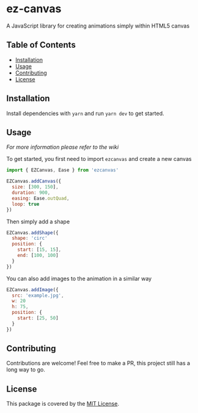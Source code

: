 # ez-canvas

A JavaScript library for creating animations simply within HTML5 canvas

## Table of Contents

- [Installation](#installation)
- [Usage](#usage)
- [Contributing](#contributing)
- [License](#license)

## Installation

Install dependencies with `yarn` and run `yarn dev` to get started.

## Usage

_For more information please refer to the wiki_

To get started, you first need to import `ezcanvas` and create a new canvas

```javascript
import { EZCanvas, Ease } from 'ezcanvas'
```

```javascript
EZCanvas.addCanvas({
  size: [300, 150],
  duration: 900,
  easing: Ease.outQuad,
  loop: true
})
```

Then simply add a shape

```javascript
EZCanvas.addShape({
  shape: 'circ'
  position: {
    start: [15, 15],
    end: [100, 100]
  }
})
```

You can also add images to the animation in a similar way

```javascript
EZCanvas.addImage({
  src: 'example.jpg',
  w: 20
  h: 75,
  position: {
    start: [25, 50]
  }
})
```

## Contributing

Contributions are welcome!
Feel free to make a PR, this project still has a long way to go.

## License

This package is covered by the [MIT License](https://opensource.org/licenses/MIT).
